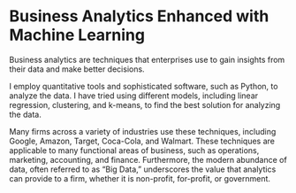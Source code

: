 # Business Analytics Enhanced with Machine Learning

Business analytics are techniques that enterprises use to gain insights from their data and make better decisions.

I employ quantitative tools and sophisticated software, such as Python, to analyze the data. I have tried using different models, including linear regression, clustering, and k-means, to find the best solution for analyzing the data.

Many firms across a variety of industries use these techniques, including Google, Amazon, Target, Coca-Cola, and Walmart. These techniques are applicable to many functional areas of business, such as operations, marketing, accounting, and finance. Furthermore, the modern abundance of data, often referred to as “Big Data,” underscores the value that analytics can provide to a firm, whether it is non-profit, for-profit, or government.
